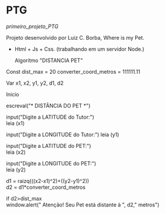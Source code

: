 # PTG

_primeiro_projeto_PTG_

Projeto desenvolvido por Luiz C. Borba, Where is my Pet.

- Html + Js + Css. (trabalhando em um servidor Node.)

  Algoritmo "DISTANCIA PET"

Const
dist_max = 20
converter_coord_metros = 111111.11


Var
x1, x2, y1, y2, d1, d2


Inicio

escreval("* DISTÂNCIA DO PET *")                             

input("Digite a LATITUDE do Tutor:")  
leia (x1)                                
                           
input("Digite a LONGITUDE do Tutor:") 
leia (y1)                               
                           
input("Digite a LATITUDE do PET:")   
leia (x2)                               
                         
input("Digite a LONGITUDE do PET:")   
leia (y2)                               
                           
d1 = raizq(((x2-x1)^2)+((y2-y1)^2))       
d2 = d1*converter_coord_metros             

if d2>dist_max                    
 window.alert(" Atenção!  Seu Pet está distante à ", d2," metros")
